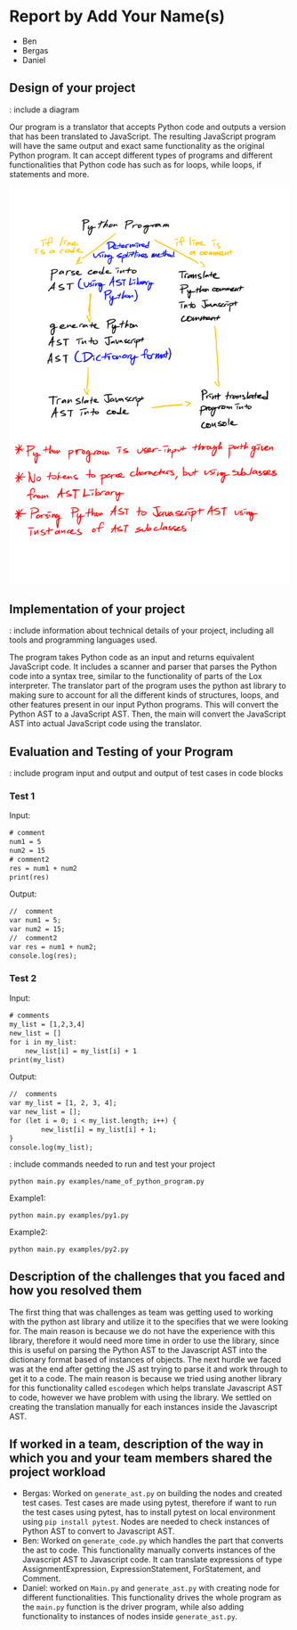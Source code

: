 # Report by Add Your Name(s)
- Ben 
- Bergas
- Daniel 

## Design of your project

: include a diagram

Our program is a translator that accepts Python code and outputs a version that has been translated to JavaScript. The resulting JavaScript program will have the same output and exact same functionality as the original Python program. It can accept different types of programs and different functionalities that Python code has such as for loops, while loops, if statements and more. 

![Diagram](/Diagram_for_CS201.png)
## Implementation of your project

: include information about technical details of your project, including all tools and programming languages used.

The program takes Python code as an input and returns equivalent JavaScript code. It includes a scanner and parser that parses the Python code into a syntax tree, similar to the functionality of parts of the Lox interpreter. The translator part of the program uses the python ast library to making sure to account for all the different kinds of structures, loops, and other features present in our input Python programs. This will convert the Python AST to a JavaScript AST. Then, the main will convert the JavaScript AST into actual JavaScript code using the translator.

## Evaluation and Testing of your Program

: include program input and output and output of test cases in code blocks

### Test 1
Input:
```
# comment
num1 = 5
num2 = 15
# comment2
res = num1 + num2
print(res)
```

Output:
```
//  comment
var num1 = 5;
var num2 = 15;
//  comment2
var res = num1 + num2;
console.log(res);
```

### Test 2
Input:
```
# comments
my_list = [1,2,3,4]
new_list = []
for i in my_list:
    new_list[i] = my_list[i] + 1
print(my_list)
```

Output: 
```
//  comments
var my_list = [1, 2, 3, 4];
var new_list = [];
for (let i = 0; i < my_list.length; i++) {
        new_list[i] = my_list[i] + 1;
}
console.log(my_list);
```

: include commands needed to run and test your project

```
python main.py examples/name_of_python_program.py
```

Example1: 
```
python main.py examples/py1.py
```

Example2:
```
python main.py examples/py2.py
```

## Description of the challenges that you faced and how you resolved them

The first thing that was challenges as team was getting used to working with the python ast library and utilize it to the specifies that we were looking for. The main reason is because we do not have the experience with this library, therefore it would need more time in order to use the library, since this is useful on parsing the Python AST to the Javascript AST into the dictionary format based of instances of objects. The next hurdle we faced was at the end after getting the JS ast trying to parse it and work through to get it to a code. The main reason is because we tried using another library for this functionality called `escodegen` which helps translate Javascript AST to code, however we have problem with using the library. We settled on creating the translation manually for each instances inside the Javascript AST. 

## If worked in a team, description of the way in which you and your team members shared the project workload

- Bergas: Worked on `generate_ast.py` on building the nodes and created test cases. Test cases are made using pytest, therefore if want to run the test cases using pytest, has to install pytest on local environment using `pip install pytest`. Nodes are needed to check instances of Python AST to convert to Javascript AST.
- Ben: Worked on `generate_code.py` which handles the part that converts the ast to code. This functionality manually converts instances of the Javascript AST to Javascript code. It can translate expressions of type AssignmentExpression, ExpressionStatement, ForStatement, and Comment.
- Daniel: worked on `Main.py` and `generate_ast.py` with creating node for different functionalities. This functionality drives the whole program as the `main.py` function is the driver program, while also adding functionality to instances of nodes inside `generate_ast.py`.
